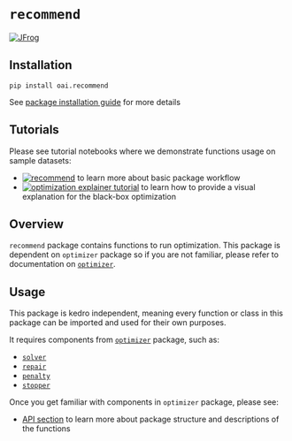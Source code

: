 # `recommend`
[![JFrog](https://img.shields.io/badge/JFrog-Artifact-darkgreen?style=for-the-badge)](https://mckinsey.jfrog.io/ui/packages/pypi:%2F%2Foai.recommend)

## Installation
```shell
pip install oai.recommend
```
See [package installation guide](../../../README.md) for more details

## Tutorials
Please see tutorial notebooks where we demonstrate functions usage on sample datasets:
+ [![recommend](https://img.shields.io/badge/TUTORIAL-recommend-orange?logo=Jupyter&style=flat)](notebooks/recommend.ipynb) to learn more about basic package workflow
+ [![optimization explainer tutorial](https://img.shields.io/badge/TUTORIAL-optimization_explainer-orange?logo=Jupyter&style=flat)](notebooks/optimization_explainer.ipynb) to learn how to provide a visual explanation for the black-box optimization

## Overview
`recommend` package contains functions to run optimization. This package is dependent on `optimizer` package so if you are not familiar, please refer to documentation on [`optimizer`](../../../optimizer/docs/source/01_get_started/01_optimizer_installation_guide.md).

## Usage
This package is kedro independent, meaning every function or class in this package can 
be imported and used for their own purposes.

It requires components from [`optimizer`](../../../optimizer/docs/source/01_get_started/01_optimizer_installation_guide.md) package, such as: 
- [`solver`](../../../optimizer/docs/source/04_user_guide/03_solver.md)
- [`repair`](../../../optimizer/docs/source/04_user_guide/02_repair.ipynb)
- [`penalty`](../../../optimizer/docs/source/04_user_guide/01_penalty.ipynb)
- [`stopper`](../../../optimizer/docs/source/04_user_guide/05_stopper.md)

Once you get familiar with components in `optimizer` package, please see:
- [API section](../../../../../docs/build/apidoc/recommend/modules.rst) to learn more about package structure and descriptions of the functions
<br><br>

